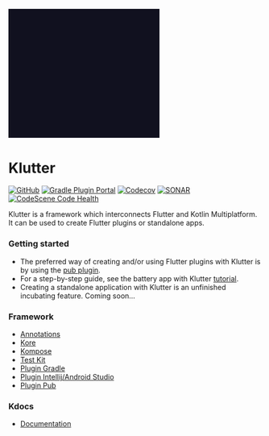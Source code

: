 [<img src="https://github.com/buijs-dev/klutter-dart/blob/main/logo_animated.gif?raw=true" width="300" alt="buijs software logo" />](https://github.com/buijs-dev)

# Klutter
[![GitHub](https://img.shields.io/github/license/buijs-dev/klutter?color=black&style=for-the-badge)](https://github.com/buijs-dev/klutter/blob/main/LICENSE)
[![Gradle Plugin Portal](https://img.shields.io/gradle-plugin-portal/v/dev.buijs.klutter.gradle?color=darkgreen&label=Gradle%20Plugin&logo=gradle&style=for-the-badge)](https://plugins.gradle.org/plugin/dev.buijs.klutter.gradle)
[![Codecov](https://img.shields.io/codecov/c/github/buijs-dev/klutter?logo=codecov&style=for-the-badge)](https://codecov.io/gh/buijs-dev/klutter)
[![SONAR](https://img.shields.io/sonar/alert_status/buijs-dev_klutter?label=SONAR&server=https%3A%2F%2Fsonarcloud.io&style=for-the-badge&logo=sonarcloud)](https://sonarcloud.io/summary/overall?id=buijs-dev_klutter)
[![CodeScene Code Health](https://img.shields.io/badge/CODESCENE-10-brightgreen?style=for-the-badge)](https://codescene.io/projects/27235)


Klutter is a framework which interconnects Flutter and Kotlin Multiplatform.
It can be used to create Flutter plugins or standalone apps.

### Getting started
- The preferred way of creating and/or using Flutter plugins with Klutter is by 
using the [pub plugin](https://github.com/buijs-dev/klutter-dart). 
- For a step-by-step guide, see the battery app with Klutter [tutorial](https://buijs.dev/klutter-2/).
- Creating a standalone application with Klutter is an unfinished incubating feature.
Coming soon...

### Framework
- [Annotations](lib/klutter-annotations/module.md)
- [Kore](lib/klutter-kore/module.md)
- [Kompose](lib/klutter-kompose/module.md)
- [Test Kit](lib/klutter-test/module.md)
- [Plugin Gradle](lib/klutter-gradle/module.md)
- [Plugin Intellij/Android Studio](lib/klutter-jetbrains/module.md)
- [Plugin Pub](https://github.com/buijs-dev/klutter-dart)

### Kdocs
- [Documentation](https://buijs-dev.github.io/klutter/)